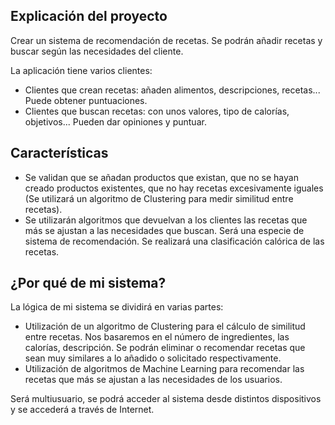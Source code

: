 ## Explicación del proyecto

Crear un sistema de recomendación de recetas. Se podrán añadir recetas y buscar según las necesidades del cliente.

La aplicación tiene varios clientes:
- Clientes que crean recetas: añaden alimentos, descripciones, recetas... Puede obtener puntuaciones.
- Clientes que buscan recetas: con unos valores, tipo de calorías, objetivos... Pueden dar opiniones y puntuar.

## Características
- Se validan que se añadan productos que existan, que no se hayan creado productos existentes, que no hay recetas excesivamente iguales (Se utilizará un algoritmo de Clustering para medir similitud entre recetas).
- Se utilizarán algoritmos que devuelvan a los clientes las recetas que más se ajustan a las necesidades que buscan. Será una especie de sistema de recomendación. Se realizará una clasificación calórica de las recetas.

## ¿Por qué de mi sistema?
La lógica de mi sistema se dividirá en varias partes:
- Utilización de un algoritmo de Clustering para el cálculo de similitud entre recetas. Nos basaremos en el número de ingredientes, las calorías, descripción. Se podrán eliminar o recomendar recetas que sean muy similares a lo añadido o solicitado respectivamente.
- Utilización de algoritmos de Machine Learning para recomendar las recetas que más se ajustan a las necesidades de los usuarios.

Será multiusuario, se podrá acceder al sistema desde distintos dispositivos y se accederá a través de Internet.

